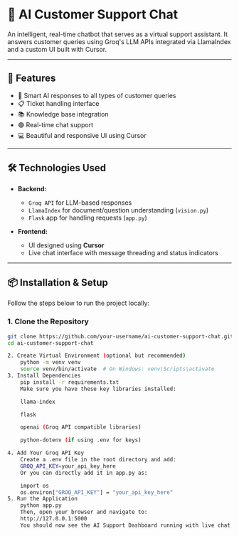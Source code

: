 # 🤖 AI Customer Support Chat

An intelligent, real-time chatbot that serves as a virtual support assistant. It answers customer queries using Groq's LLM APIs integrated via LlamaIndex and a custom UI built with Cursor.

---

## 🚀 Features

- 🧠 Smart AI responses to all types of customer queries
- 📋 Ticket handling interface
- 📚 Knowledge base integration
- 🟢 Real-time chat support
- 💻 Beautiful and responsive UI using Cursor

---

## 🛠️ Technologies Used

- **Backend:**
  - `Groq API` for LLM-based responses
  - `LlamaIndex` for document/question understanding (`vision.py`)
  - `Flask` app for handling requests (`app.py`)

- **Frontend:**
  - UI designed using **Cursor**
  - Live chat interface with message threading and status indicators

---

## 📦 Installation & Setup

Follow the steps below to run the project locally:

### 1. Clone the Repository

```bash
git clone https://github.com/your-username/ai-customer-support-chat.git
cd ai-customer-support-chat

2. Create Virtual Environment (optional but recommended)
    python -m venv venv
    source venv/bin/activate  # On Windows: venv\Scripts\activate
3. Install Dependencies
    pip install -r requirements.txt
    Make sure you have these key libraries installed:

    llama-index

    flask

    openai (Groq API compatible libraries)

    python-dotenv (if using .env for keys)

4. Add Your Groq API Key
    Create a .env file in the root directory and add:
    GROQ_API_KEY=your_api_key_here
    Or you can directly add it in app.py as:

    import os
    os.environ["GROQ_API_KEY"] = "your_api_key_here"
5. Run the Application
    python app.py
    Then, open your browser and navigate to:
    http://127.0.0.1:5000
    You should now see the AI Support Dashboard running with live chat!





